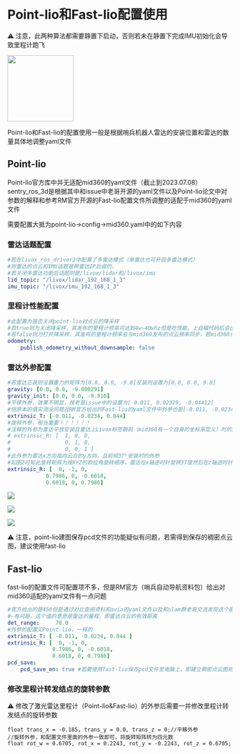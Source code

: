 # Point-lio和Fast-lio配置使用

⚠️ 注意，此两种算法都需要静置下启动，否则若未在静置下完成IMU初始化会导致里程计跑飞

<img title="" src="\images\2023-08-11-21-24-59-image.png" alt="" width="148" data-align="center">

Point-lio和Fast-lio的配置使用一般是根据哨兵机器人雷达的安装位置和雷达的数量具体地调整yaml文件

## Point-lio

Point-lio官方库中并无适配mid360的yaml文件（截止到2023.07.08）sentry_ros_3d是根据其中和issue中老哥开源的yaml文件以及Point-lio论文中对参数的解释和参考RM官方开源的Fast-lio配置文件所调整的适配于mid360的yaml文件

需要配置大抵为point-lio→config→mid360.yaml中的如下内容

### 雷达话题配置

```yaml
#若在livox_ros_driver2中配置了多雷达模式（单雷达也可开启多雷达模式）
#则雷达的点云和IMU话题是带雷达IP后缀的，
#若关闭多雷达功能后话题则是/livox/lidar和/livox/imu
lid_topic: "/livox/lidar_192_168_1_3"
imu_topic: "/livox/imu_192_168_1_3"
```

### 里程计性能配置

```yaml
#此配置为是否关闭point-lio对点云的降采样
#若true则为关闭降采样，其发布的里程计频率可达到4w~40whz但是吃性能，上自瞄代码后会出现里程计算不过来的问题
#若false则为打开降采样，其发布的里程计频率会与mid360发布的点云频率同步，若mid360点云频率为10hz则里程计就是10hz
odometry:
    publish_odometry_without_downsample: false
```

### 雷达外参配置

```yaml
#若雷达正装则设置重力的矩阵为[0.0, 0.0, -9.8]反装则设置为[0.0, 0.0, 9.8]
gravity: [0.0, 0.0, -9.800291] 
gravity_init: [0.0, 0.0, -9.810] 
#平移外参，效果不明显，按老哥issue中的设置为[ 0.011, 0.02329, -0.04412]
#但原本的值实测没问题且RM官方给出的Fast-lio的yaml文件中外参也是[-0.011, -0.0234, 0.044]
extrinsic_T: [-0.011, -0.0234, 0.044]
#旋转外参，相当重要！！！！！！
#注释的外参为雷达平放安装且雷达上Livox标签朝前（mid360有一个自身的坐标系定义）时的外参
# extrinsic_R: [  1, 0, 0,
#                 0, 1, 0,
#                 0, 0, 1 ]
#此外参为雷达x方向指向云台的y方向，且前倾37°安装时的外参
#如图2可知此旋转矩阵为按XYZ的欧拉角旋转顺序，雷达在x轴逆时针旋转37度然后在z轴逆时针旋转90°得到的外参
extrinsic_R: [  0, -1, 0,
            0.7986, 0, -0.6018,
            0.6018, 0, 0.7986]
```

![](\images\2023-08-11-21-25-52-image.png)

![](\images\2023-08-11-21-26-08-image.png)

![](\images\2023-08-11-21-26-21-image.png)

⚠️ 注意，point-lio建图保存pcd文件的功能疑似有问题，若需得到保存的稠密点云图，建议使用fast-lio

## Fast-lio

fast-lio的配置文件可配置项不多，但是RM官方（哨兵自动导航资料包）给出对mid360适配的yaml文件有一点问题

```yaml
#官方给出的是450但是通过对比查阅资料和avia的yaml文件以及和slam群老哥交流发现这个是直接抄的avia
#~有问题，这个值的意思是雷达的量程，即雷达点云的有效距离
det_range:     70.0
#外参的配置见Point-lio，一样的
extrinsic_T: [ -0.011, -0.0234, 0.044 ]
extrinsic_R: [  0, -1, 0,
              0.7986, 0, -0.6018,
              0.6018, 0, 0.7986]
pcd_save:
    pcd_save_en: true #若要使用fast-lio保存pcd文件至电脑上，即建立稠密点云图则开启此选项
```

### 修改里程计转发结点的旋转参数

⚠️ 修改了激光雷达里程计（Point-lio&Fast-lio）的外参后需要一并修改里程计转发结点的旋转参数

```YA
float trans_x = -0.185, trans_y = 0.0, trans_z = 0;//平移外参
//旋转外参，和配置文件里面的外参一致即可，将旋转矩阵转为四元数
float rot_w = 0.6705, rot_x = 0.2243, rot_y = -0.2243, rot_z = 0.6705;
```
